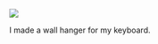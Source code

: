 ![](https://db-feed.s3.amazonaws.com/legacy/keyboard_hanger-1517172106131.jpg)

I made a wall hanger for my keyboard.
